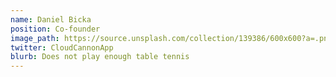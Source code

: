 ```yaml
---
name: Daniel Bicka
position: Co-founder
image_path: https://source.unsplash.com/collection/139386/600x600?a=.png
twitter: CloudCannonApp
blurb: Does not play enough table tennis
---
```

